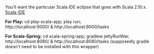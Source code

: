 You'll want the particular Scala IDE eclipse that goes with Scala 2.10.x.
[Scala-IDE](http://scala-ide.org/download/current.html)

**For Play:** cd play-scala-app; play run;     
http://localhost:9000/  &  http://localhost:9000/tasks

**For Scala-Spring:** cd scala-spring-app; gradlew jettyRunWar;      
http://localhost:8080/ & http://localhost:8080/tasks
(supposedly gradle doesn't need to be installed with this wrapper)
